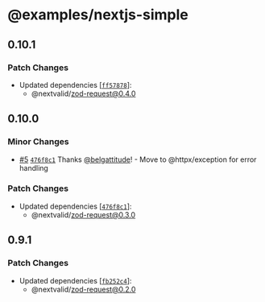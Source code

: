 # @examples/nextjs-simple

## 0.10.1

### Patch Changes

- Updated dependencies [[`ff57878`](https://github.com/belgattitude/nextvalid/commit/ff5787809546b405eb3d40f7da22135b2e30fdee)]:
  - @nextvalid/zod-request@0.4.0

## 0.10.0

### Minor Changes

- [#5](https://github.com/belgattitude/nextvalid/pull/5) [`476f8c1`](https://github.com/belgattitude/nextvalid/commit/476f8c13a691c4447ccbda32026bfec205e52cbf) Thanks [@belgattitude](https://github.com/belgattitude)! - Move to @httpx/exception for error handling

### Patch Changes

- Updated dependencies [[`476f8c1`](https://github.com/belgattitude/nextvalid/commit/476f8c13a691c4447ccbda32026bfec205e52cbf)]:
  - @nextvalid/zod-request@0.3.0

## 0.9.1

### Patch Changes

- Updated dependencies [[`fb252c4`](https://github.com/belgattitude/nextvalid/commit/fb252c4155f145591c2e6e81ae1daa87d12a459b)]:
  - @nextvalid/zod-request@0.2.0
